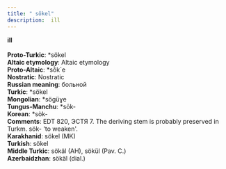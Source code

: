 ```yaml
---
title: " sökel"
description:  ill
---
```

<strong> ill</strong><br><br>
<strong>Proto-Turkic</strong>:  *sökel<br>
<strong>Altaic etymology</strong>:  Altaic etymology<br>
<strong> Proto-Altaic</strong>:  *sṑk`e<br>
<strong>Nostratic</strong>:  Nostratic<br>
<strong>Russian meaning</strong>:  больной<br>
<strong>Turkic</strong>:  *sökel<br>
<strong>Mongolian</strong>:  *sögüɣe<br>
<strong>Tungus-Manchu</strong>:  *sōk-<br>
<strong>Korean</strong>:  *sòk-<br>
<strong>Comments</strong>:  EDT 820, ЭСТЯ 7. The deriving stem is probably preserved in Turkm. sök- 'to weaken'.<br>
<strong>Karakhanid</strong>:  sökel (MK)<br>
<strong>Turkish</strong>:  sökel<br>
<strong>Middle Turkic</strong>:  sökäl (AH), sökül (Pav. C.)<br>
<strong>Azerbaidzhan</strong>:  sökäl (dial.)<br>


